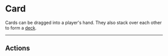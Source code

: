 # Card

Cards can be dragged into a player's hand. They also stack over each other to form a [deck](./deck).

---

## Actions
